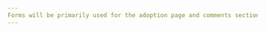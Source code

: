 ```yaml
---
Forms will be primarily used for the adoption page and comments section of the website. Here are some examples of what some sections would look like.
---
```

